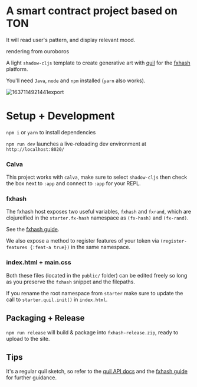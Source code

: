 # A smart contract project based on TON

It will read user's pattern, and display relevant mood.

rendering from ouroboros

A light `shadow-cljs` template to create generative art with [quil](http://quil.info/) for the [fxhash](https://www.fxhash.xyz/) platform. 

You'll need `Java`, `node` and `npm` installed (`yarn` also works). 

![1637114921441export](https://user-images.githubusercontent.com/5009316/142108674-0592942c-945a-4e6f-a8de-1aa2c2325c99.png)


# Setup + Development

`npm i` or `yarn` to install dependencies

`npm run dev` launches a live-reloading dev environment at `http://localhost:8020/`

### Calva

This project works with `calva`, make sure to select `shadow-cljs` then check the box next to `:app` and connect to `:app` for your REPL.

### fxhash

The fxhash host exposes two useful variables, `fxhash` and `fxrand`, which are clojureified in the `starter.fx-hash` namespace as `(fx-hash)` and `(fx-rand)`.

See the [fxhash guide](https://www.fxhash.xyz/articles/guide-mint-generative-token).

We also expose a method to register features of your token via `(register-features {:feat-a true})` in the same namespace.

### index.html + main.css

Both these files (located in the `public/` folder) can be edited freely so long as you preserve the `fxhash` snippet and the filepaths.

If you rename the root namespace from `starter` make sure to update the call to `starter.quil.init()` in `index.html`.

## Packaging + Release

`npm run release` will build & package into `fxhash-release.zip`, ready to upload to the site.

## Tips

It's a regular quil sketch, so refer to the [quil API docs](http://quil.info/api) and the [fxhash guide](https://www.fxhash.xyz/articles/guide-mint-generative-token) for further guidance.
